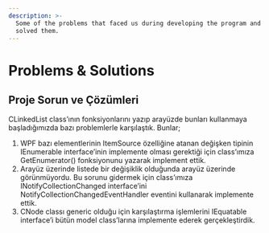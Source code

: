 ```yaml
---
description: >-
  Some of the problems that faced us during developing the program and how we
  solved them.
---
```


# Problems & Solutions

## Proje Sorun ve Çözümleri 

CLinkedList class’ının fonksiyonlarını yazıp arayüzde bunları kullanmaya başladığımızda bazı problemlerle karşılaştık. Bunlar; 

1. WPF bazı elementlerinin ItemSource özelliğine atanan değişken tipinin IEnumerable interface’inin implemente olması gerektiği için class’ımıza GetEnumerator\(\) fonksiyonunu yazarak implement ettik. 
2.   Arayüz üzerinde listede bir değişiklik olduğunda arayüz üzerinde görünmüyordu. Bu sorunu gidermek için class’ımıza INotifyCollectionChanged interface’ini NotifyCollectionChangedEventHandler eventini kullanarak implemente ettik. 
3.  CNode classı generic olduğu için karşılaştırma işlemlerini IEquatable interface’i bütün model class’larına implemente ederek gerçekleştirdik.

